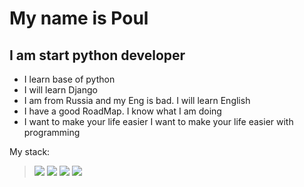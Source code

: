 # My name is Poul

## I am start python developer

- I learn base of python
- I will learn Django 
- I am from Russia and my Eng is bad. I will learn English
- I have a good RoadMap. I know what I am doing
- I want to make your life easier I want to make your life easier with programming

My stack:
><img src="https://img.icons8.com/color/48/000000/python--v1.png"/>
><img src="https://img.icons8.com/color/48/000000/django.png"/>
><img src="https://img.icons8.com/color/48/000000/html-filetype--v1.png"/>
><img src="https://img.icons8.com/color/48/000000/css-filetype.png"/>